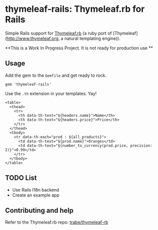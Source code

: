 # thymeleaf-rails: Thymeleaf.rb for Rails

Simple Rails support for [Thymeleaf.rb](https://github.com/trabe/thymeleaf-rb)
(a ruby port of [Thymeleaf](http://www.thymeleaf.org, a natural templating engine)).

**This is a Work In Progress Project. It is not ready for production use **

## Usage

Add the gem to the `Gemfile` and get ready to rock.

```
gem 'thymeleaf-rails'
```

Use the `.th` extension in your templates. Yay!

```
<table>
  <thead>
    <tr>
      <th data-th-text="${headers.name}">Name</th>
      <th data-th-text="${headers.price}">Price</th>
    </tr>
  </thead>
  <tbody>
    <tr data-th-each="prod : ${all_products}">
      <td data-th-text="${prod.name}">Oranges</td>
      <td data-th-text="${number_to_currency(prod.price, precision: 2)}">0.99</td>
    </tr>
  </tbody>
</table>
```

## TODO List

* Use Rails I18n backend
* Create an example app


## Contributing and help

Refer to the Thymeleaf.rb repo: [trabe/thymeleaf-rb](https://github.com/trabe/thymeleaf-rb)
